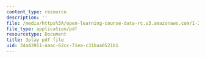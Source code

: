 ```yaml
---
content_type: resource
description: ''
file: /media/https%3A/open-learning-course-data-rc.s3.amazonaws.com/1-258j-public-transportation-systems-spring-2017/34a43911aaac62cc71eac31baa0521b1_avWOCswUJyI.pdf
file_type: application/pdf
resourcetype: Document
title: 3play pdf file
uid: 34a43911-aaac-62cc-71ea-c31baa0521b1
---
```

